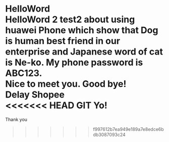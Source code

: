 HelloWord  
HelloWord 2
test2 about using huawei Phone which show that Dog is human best friend in our enterprise and Japanese word of cat is Ne-ko.
My phone password is ABC123.  
Nice to meet you. Good bye!  
Delay Shopee  
<<<<<<< HEAD
GIT Yo!  
=======






Thank you
>>>>>>> f997612b7ea949e189a7e8edce6bdb3087093c24
